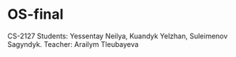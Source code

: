# OS-final
CS-2127
Students: Yessentay Neilya, Kuandyk Yelzhan, Suleimenov Sagyndyk.
Teacher: Arailym Tleubayeva
